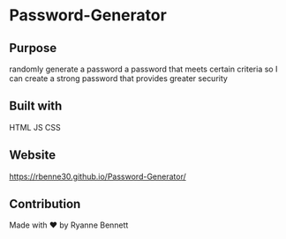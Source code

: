 # Password-Generator

## Purpose
randomly generate a password a password that meets certain criteria so I can create a strong password that provides greater security 

## Built with 
HTML
JS 
CSS

## Website
https://rbenne30.github.io/Password-Generator/

## Contribution
Made with ❤️ by Ryanne Bennett
